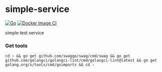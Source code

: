 # simple-service

[![Go](https://github.com/s-akhmedoff/simple-service/actions/workflows/go.yml/badge.svg?branch=master)](https://github.com/s-akhmedoff/simple-service/actions/workflows/go.yml)
[![Docker Image CI](https://github.com/s-akhmedoff/simple-service/actions/workflows/docker-image.yml/badge.svg)](https://github.com/s-akhmedoff/simple-service/actions/workflows/docker-image.yml)

simple test service

### Get tools

```shell
cd ~ && go get github.com/swaggo/swag/cmd/swag && go get github.com/golangci/golangci-lint/cmd/golangci-lint@latest && go get golang.org/x/tools/cmd/goimports && cd -
```